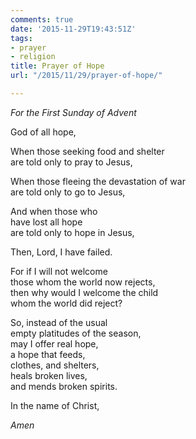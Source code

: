 ```yaml
---
comments: true
date: '2015-11-29T19:43:51Z'
tags:
- prayer
- religion
title: Prayer of Hope
url: "/2015/11/29/prayer-of-hope/"

---
```

*For the First Sunday of Advent*

God of all hope,

When those seeking food and shelter  
are told only to pray to Jesus,

When those fleeing the devastation of war  
are told only to go to Jesus,

And when those who  
have lost all hope  
are told only to hope in Jesus,

Then, Lord, I have failed.

For if I will not welcome  
those whom the world now rejects,  
then why would I welcome the child  
whom the world did reject?

So, instead of the usual  
empty platitudes of the season,  
may I offer real hope,  
a hope that feeds,  
clothes, and shelters,  
heals broken lives,  
and mends broken spirits.

In the name of Christ,

*Amen*

